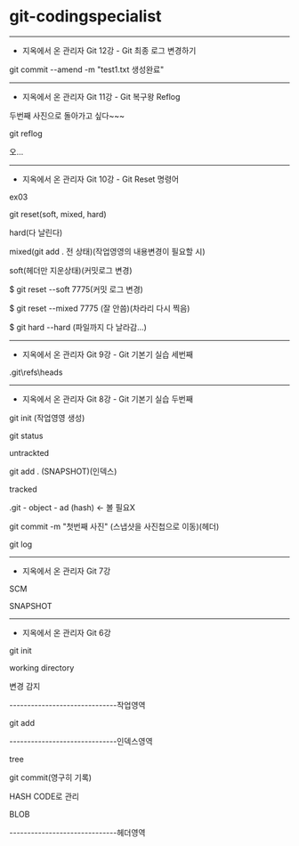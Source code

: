 # git-codingspecialist

-----------------------------------------


- 지옥에서 온 관리자 Git 12강 - Git 최종 로그 변경하기

git commit --amend -m "test1.txt 생성완료"



-----------------------------------------

- 지옥에서 온 관리자 Git 11강 - Git 복구왕 Reflog

두번째 사진으로 돌아가고 싶다~~~

git reflog

오...

-----------------------------------------

- 지옥에서 온 관리자 Git 10강 - Git Reset 명령어

ex03

git reset(soft, mixed, hard)

hard(다 날린다)

mixed(git add . 전 상태)(작업영영의 내용변경이 필요할 시)

soft(헤더만 지운상태)(커밋로그 변경)

$ git reset --soft 7775(커밋 로그 변경)

$ git reset --mixed 7775 (잘 안씀)(차라리 다시 찍음)

$ git hard --hard (파일까지 다 날라감...)













-----------------------------------------

- 지옥에서 온 관리자 Git 9강 - Git 기본기 실습 세번째

.git\refs\heads



-----------------------------------------


- 지옥에서 온 관리자 Git 8강 - Git 기본기 실습 두번째

git init (작업영영 생성)

git status

untrackted

git add . (SNAPSHOT)(인덱스)

tracked

.git - object - ad (hash) <- 볼 필요X

git commit -m "첫번째 사진" (스냅샷을 사진첩으로 이동)(헤더)

git log

-----------------------------------------

- 지옥에서 온 관리자 Git 7강

SCM

SNAPSHOT

-----------------------------------------

- 지옥에서 온 관리자 Git 6강

git init

working directory

변경 감지

------------------------------작업영역

git add

------------------------------인덱스영역

tree

git commit(영구히 기록)

HASH CODE로 관리

BLOB

------------------------------헤더영역
